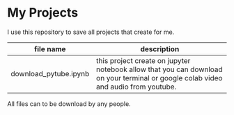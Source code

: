 # My Projects

I use this repository to save all projects that create for me.

| file name             | description                                                  |
| --------------------- | ------------------------------------------------------------ |
| download_pytube.ipynb | this project create on jupyter notebook allow that you can download on your terminal or google colab video and audio from youtube. |

All files can to be download by any people. 

